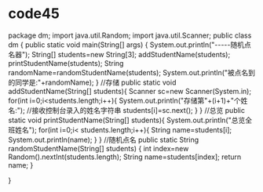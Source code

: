 # code45 
package dm;
import java.util.Random;
import java.util.Scanner;
public class dm
    { 
    public static void main(String[] args) {
        System.out.println("-----随机点名器");
        String[] students=new String[3];
        addStudentName(students);
        printStudentName(students);
        String randomName=randomStudentName(students);
        System.out.println("被点名到的同学是:"+randomName);
    }
    //存储
    public static void addStudentName(String[] students){
        Scanner sc=new Scanner(System.in);
        for(int i=0;i<students.length;i++){
            System.out.println("存储第"+(i+1)+"个姓名:");
            //接收控制台录入的姓名字符串
            students[i]=sc.next();
        }
    }
    //总览
    public static void printStudentName(String[] students){
        System.out.println("总览全班姓名");
        for(int i=0;i< students.length;i++){
            String name=students[i];
            System.out.println(name);
        }
    }
    //随机点名
    public static String randomStudentName(String[] students) {
        int index=new Random().nextInt(students.length);
        String name=students[index];
        return name;
    }

}
